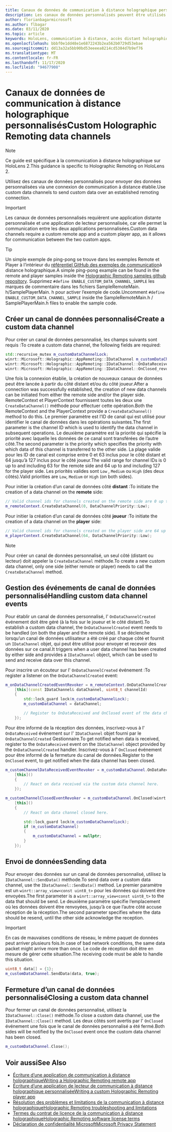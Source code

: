 ```yaml
---
title: Canaux de données de communication à distance holographique personnalisés
description: Les canaux de données personnalisés peuvent être utilisés pour envoyer des données utilisateur sur la connexion de communication à distance holographique déjà établie.
author: florianbagarmicrosoft
ms.author: flbagar
ms.date: 03/11/2020
ms.topic: article
keywords: HoloLens, communication à distance, accès distant holographique, casque de réalité mixte, casque Windows Mixed Reality, casque de réalité virtuelle, canaux de données
ms.openlocfilehash: bbbf0e1dd48e1e6872243b2ea562b0729d53ebae
ms.sourcegitcommit: dd13a32a5bb90bd53eeeea8214cd5384d7b9ef76
ms.translationtype: MT
ms.contentlocale: fr-FR
ms.lasthandoff: 11/17/2020
ms.locfileid: "94677908"
---
```

# <a name="custom-holographic-remoting-data-channels"></a><span data-ttu-id="fd3e1-104">Canaux de données de communication à distance holographique personnalisés</span><span class="sxs-lookup"><span data-stu-id="fd3e1-104">Custom Holographic Remoting data channels</span></span>

>[!NOTE]
><span data-ttu-id="fd3e1-105">Ce guide est spécifique à la communication à distance holographique sur HoloLens 2.</span><span class="sxs-lookup"><span data-stu-id="fd3e1-105">This guidance is specific to Holographic Remoting on HoloLens 2.</span></span>

<span data-ttu-id="fd3e1-106">Utilisez des canaux de données personnalisés pour envoyer des données personnalisées via une connexion de communication à distance établie.</span><span class="sxs-lookup"><span data-stu-id="fd3e1-106">Use custom data channels to send custom data over an established remoting connection.</span></span>

>[!IMPORTANT]
><span data-ttu-id="fd3e1-107">Les canaux de données personnalisés requièrent une application distante personnalisée et une application de lecteur personnalisée, car elle permet la communication entre les deux applications personnalisées.</span><span class="sxs-lookup"><span data-stu-id="fd3e1-107">Custom data channels require a custom remote app and a custom player app, as it allows for communication between the two custom apps.</span></span>

>[!TIP]
><span data-ttu-id="fd3e1-108">Un simple exemple de ping-pong se trouve dans les exemples Remote et Player à l’intérieur du [référentiel GitHub des exemples de communication](https://github.com/microsoft/MixedReality-HolographicRemoting-Samples)à distance holographique.</span><span class="sxs-lookup"><span data-stu-id="fd3e1-108">A simple ping-pong example can be found in the remote and player samples inside the [Holographic Remoting samples github repository](https://github.com/microsoft/MixedReality-HolographicRemoting-Samples).</span></span> <span data-ttu-id="fd3e1-109">Supprimez ```#define ENABLE_CUSTOM_DATA_CHANNEL_SAMPLE``` les marques de commentaire dans les fichiers SampleRemoteMain. h/SamplePlayerMain. h pour activer l’exemple de code.</span><span class="sxs-lookup"><span data-stu-id="fd3e1-109">Uncomment ```#define ENABLE_CUSTOM_DATA_CHANNEL_SAMPLE``` inside the SampleRemoteMain.h / SamplePlayerMain.h files to enable the sample code.</span></span>


## <a name="create-a-custom-data-channel"></a><span data-ttu-id="fd3e1-110">Créer un canal de données personnalisé</span><span class="sxs-lookup"><span data-stu-id="fd3e1-110">Create a custom data channel</span></span>


<span data-ttu-id="fd3e1-111">Pour créer un canal de données personnalisé, les champs suivants sont requis :</span><span class="sxs-lookup"><span data-stu-id="fd3e1-111">To create a custom data channel, the following fields are required:</span></span>
```cpp
std::recursive_mutex m_customDataChannelLock;
winrt::Microsoft::Holographic::AppRemoting::IDataChannel m_customDataChannel = nullptr;
winrt::Microsoft::Holographic::AppRemoting::IDataChannel::OnDataReceived_revoker m_customChannelDataReceivedEventRevoker;
winrt::Microsoft::Holographic::AppRemoting::IDataChannel::OnClosed_revoker m_customChannelClosedEventRevoker;
```

<span data-ttu-id="fd3e1-112">Une fois la connexion établie, la création de nouveaux canaux de données peut être lancée à partir du côté distant et/ou du côté joueur.</span><span class="sxs-lookup"><span data-stu-id="fd3e1-112">After a connection was successfully established, the creation of new data channels can be initiated from either the remote side and/or the player side.</span></span> <span data-ttu-id="fd3e1-113">RemoteContext et PlayerContext fournissent toutes les deux une ```CreateDataChannel()``` méthode pour effectuer cette opération.</span><span class="sxs-lookup"><span data-stu-id="fd3e1-113">Both the RemoteContext and the PlayerContext provide a ```CreateDataChannel()``` method to do this.</span></span> <span data-ttu-id="fd3e1-114">Le premier paramètre est l’ID de canal qui est utilisé pour identifier le canal de données dans les opérations suivantes.</span><span class="sxs-lookup"><span data-stu-id="fd3e1-114">The first parameter is the channel ID which is used to identify the data channel in subsequent operations.</span></span> <span data-ttu-id="fd3e1-115">Le deuxième paramètre est la priorité qui spécifie la priorité avec laquelle les données de ce canal sont transférées de l’autre côté.</span><span class="sxs-lookup"><span data-stu-id="fd3e1-115">The second parameter is the priority which specifies the priority with which data of this channel is transferred to the other side.</span></span> <span data-ttu-id="fd3e1-116">La plage valide pour les ID de canal est comprise entre 0 et 63 inclus pour le côté distant et 64 jusqu’à 127 inclus pour le côté joueur.</span><span class="sxs-lookup"><span data-stu-id="fd3e1-116">The valid range for channel IDs is 0 up to and including 63 for the remote side and 64 up to and including 127 for the player side.</span></span> <span data-ttu-id="fd3e1-117">Les priorités valides sont ```Low``` , ```Medium``` ou ```High``` (des deux côtés).</span><span class="sxs-lookup"><span data-stu-id="fd3e1-117">Valid priorities are ```Low```, ```Medium``` or ```High``` (on both sides).</span></span>

<span data-ttu-id="fd3e1-118">Pour initier la création d’un canal de données côté **distant** :</span><span class="sxs-lookup"><span data-stu-id="fd3e1-118">To initiate the creation of a data channel on the **remote** side:</span></span>
```cpp
// Valid channel ids for channels created on the remote side are 0 up to and including 63
m_remoteContext.CreateDataChannel(0, DataChannelPriority::Low);
```

<span data-ttu-id="fd3e1-119">Pour initier la création d’un canal de données côté **joueur** :</span><span class="sxs-lookup"><span data-stu-id="fd3e1-119">To initiate the creation of a data channel on the **player** side:</span></span>
```cpp
// Valid channel ids for channels created on the player side are 64 up to and including 127
m_playerContext.CreateDataChannel(64, DataChannelPriority::Low);
```

>[!NOTE]
><span data-ttu-id="fd3e1-120">Pour créer un canal de données personnalisé, un seul côté (distant ou lecteur) doit appeler la ```CreateDataChannel``` méthode.</span><span class="sxs-lookup"><span data-stu-id="fd3e1-120">To create a new custom data channel, only one side (either remote or player) needs to call the ```CreateDataChannel``` method.</span></span>

## <a name="handling-custom-data-channel-events"></a><span data-ttu-id="fd3e1-121">Gestion des événements de canal de données personnalisé</span><span class="sxs-lookup"><span data-stu-id="fd3e1-121">Handling custom data channel events</span></span>

<span data-ttu-id="fd3e1-122">Pour établir un canal de données personnalisé, l' ```OnDataChannelCreated``` événement doit être géré (à la fois sur le joueur et le côté distant).</span><span class="sxs-lookup"><span data-stu-id="fd3e1-122">To establish a custom data channel, the ```OnDataChannelCreated``` event needs to be handled (on both the player and the remote side).</span></span> <span data-ttu-id="fd3e1-123">Il se déclenche lorsqu’un canal de données utilisateur a été créé par chaque côté et fournit un ```IDataChannel``` objet, qui peut être utilisé pour envoyer et recevoir des données sur ce canal.</span><span class="sxs-lookup"><span data-stu-id="fd3e1-123">It triggers when a user data channel has been created by either side and provides a ```IDataChannel``` object, which can be used to send and receive data over this channel.</span></span>

<span data-ttu-id="fd3e1-124">Pour inscrire un écouteur sur l' ```OnDataChannelCreated``` événement :</span><span class="sxs-lookup"><span data-stu-id="fd3e1-124">To register a listener on the ```OnDataChannelCreated``` event:</span></span>
```cpp
m_onDataChannelCreatedEventRevoker = m_remoteContext.OnDataChannelCreated(winrt::auto_revoke,
    [this](const IDataChannel& dataChannel, uint8_t channelId)
    {
        std::lock_guard lock(m_customDataChannelLock);
        m_customDataChannel = dataChannel;

        // Register to OnDataReceived and OnClosed event of the data channel here, see below...
    });
```

<span data-ttu-id="fd3e1-125">Pour être informé de la réception des données, inscrivez-vous à l' ```OnDataReceived``` événement sur l' ```IDataChannel``` objet fourni par le ```OnDataChannelCreated``` Gestionnaire.</span><span class="sxs-lookup"><span data-stu-id="fd3e1-125">To get notified when data is received, register to the ```OnDataReceived``` event on the ```IDataChannel``` object provided by the ```OnDataChannelCreated``` handler.</span></span> <span data-ttu-id="fd3e1-126">Inscrivez-vous à l' ```OnClosed``` événement pour être informé de la fermeture du canal de données.</span><span class="sxs-lookup"><span data-stu-id="fd3e1-126">Register to the ```OnClosed``` event, to get notified when the data channel has been closed.</span></span>

```cpp
m_customChannelDataReceivedEventRevoker = m_customDataChannel.OnDataReceived(winrt::auto_revoke, 
    [this]()
    {
        // React on data received via the custom data channel here.
    });

m_customChannelClosedEventRevoker = m_customDataChannel.OnClosed(winrt::auto_revoke,
    [this]()
    {
        // React on data channel closed here.

        std::lock_guard lock(m_customDataChannelLock);
        if (m_customDataChannel)
        {
            m_customDataChannel = nullptr;
        }
    });
```

## <a name="sending-data"></a><span data-ttu-id="fd3e1-127">Envoi de données</span><span class="sxs-lookup"><span data-stu-id="fd3e1-127">Sending data</span></span>

<span data-ttu-id="fd3e1-128">Pour envoyer des données sur un canal de données personnalisé, utilisez la ```IDataChannel::SendData()``` méthode.</span><span class="sxs-lookup"><span data-stu-id="fd3e1-128">To send data over a custom data channel, use the ```IDataChannel::SendData()``` method.</span></span> <span data-ttu-id="fd3e1-129">Le premier paramètre est un ```winrt::array_view<const uint8_t>``` pour les données qui doivent être envoyées.</span><span class="sxs-lookup"><span data-stu-id="fd3e1-129">The first parameter is a ```winrt::array_view<const uint8_t>``` to the data that should be send.</span></span> <span data-ttu-id="fd3e1-130">Le deuxième paramètre spécifie l’emplacement où les données doivent être renvoyées, jusqu’à ce que l’autre côté accuse réception de la réception.</span><span class="sxs-lookup"><span data-stu-id="fd3e1-130">The second parameter specifies where the data should be resend, until the other side acknowledge the reception.</span></span> 

>[!IMPORTANT]
><span data-ttu-id="fd3e1-131">En cas de mauvaises conditions de réseau, le même paquet de données peut arriver plusieurs fois.</span><span class="sxs-lookup"><span data-stu-id="fd3e1-131">In case of bad network conditions, the same data packet might arrive more than once.</span></span> <span data-ttu-id="fd3e1-132">Le code de réception doit être en mesure de gérer cette situation.</span><span class="sxs-lookup"><span data-stu-id="fd3e1-132">The receiving code must be able to handle this situation.</span></span>

```cpp
uint8_t data[] = {1};
m_customDataChannel.SendData(data, true);
```

## <a name="closing-a-custom-data-channel"></a><span data-ttu-id="fd3e1-133">Fermeture d’un canal de données personnalisé</span><span class="sxs-lookup"><span data-stu-id="fd3e1-133">Closing a custom data channel</span></span>

<span data-ttu-id="fd3e1-134">Pour fermer un canal de données personnalisé, utilisez la ```IDataChannel::Close()``` méthode.</span><span class="sxs-lookup"><span data-stu-id="fd3e1-134">To close a custom data channel, use the ```IDataChannel::Close()``` method.</span></span> <span data-ttu-id="fd3e1-135">Les deux côtés sont avertis par l' ```OnClosed``` événement une fois que le canal de données personnalisé a été fermé.</span><span class="sxs-lookup"><span data-stu-id="fd3e1-135">Both sides will be notified by the ```OnClosed``` event once the custom data channel has been closed.</span></span>

```cpp
m_customDataChannel.Close();
```

## <a name="see-also"></a><span data-ttu-id="fd3e1-136">Voir aussi</span><span class="sxs-lookup"><span data-stu-id="fd3e1-136">See Also</span></span>
* [<span data-ttu-id="fd3e1-137">Écriture d’une application de communication à distance holographique</span><span class="sxs-lookup"><span data-stu-id="fd3e1-137">Writing a Holographic Remoting remote app</span></span>](holographic-remoting-create-host.md)
* [<span data-ttu-id="fd3e1-138">Écriture d’une application de lecteur de communication à distance holographique personnalisée</span><span class="sxs-lookup"><span data-stu-id="fd3e1-138">Writing a custom Holographic Remoting player app</span></span>](holographic-remoting-create-player.md)
* [<span data-ttu-id="fd3e1-139">Résolution des problèmes et limitations de la communication à distance holographique</span><span class="sxs-lookup"><span data-stu-id="fd3e1-139">Holographic Remoting troubleshooting and limitations</span></span>](holographic-remoting-troubleshooting.md)
* [<span data-ttu-id="fd3e1-140">Termes du contrat de licence de la communication à distance holographique</span><span class="sxs-lookup"><span data-stu-id="fd3e1-140">Holographic Remoting software license terms</span></span>](https://docs.microsoft.com//legal/mixed-reality/microsoft-holographic-remoting-software-license-terms)
* [<span data-ttu-id="fd3e1-141">Déclaration de confidentialité Microsoft</span><span class="sxs-lookup"><span data-stu-id="fd3e1-141">Microsoft Privacy Statement</span></span>](https://go.microsoft.com/fwlink/?LinkId=521839)
